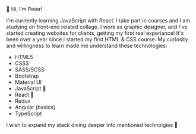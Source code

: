 👋 Hi, I’m Peter!

I'm currently learning JavaScript with React. I take part in courses and I am studying on front-end related collage.
I work as graphic designer, and I've started creating websites for clients, getting my first real experiance!
It's been over a year since i started my first HTML & CSS course. My curiosity and willingness to learn made me understand these technologies:

- HTML5
- CSS3
- SASS/SCSS
- Bootstrap
- Material UI
- JavaScript 💞️
- React 💞️
- Redux
- Angular (basics)
- TypeScript

I wish to expand my stack diving deeper into mentioned technolgies 💞️

<!---
mizuris/mizuris is a ✨ special ✨ repository because its `README.md` (this file) appears on your GitHub profile.
You can click the Preview link to take a look at your changes.
--->
